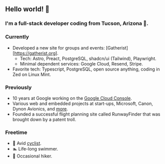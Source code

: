 ## Hello world! 👋

### I'm a full-stack developer coding from Tucson, Arizona 🌵.

### Currently

- Developed a new site for groups and events: [Gatherist][https://gatherist.org].
  - Tech: Astro, Preact, PostgreSQL, shadcn/ui (Tailwind), Playwright.
  - Minimal dependent services: Google Cloud, Resend, Stripe.
- Favorite tech: Typescript, PostgreSQL, open source anything, coding in Zed on Linux Mint.

### Previously

- 10 years at Google working on the [Google Cloud Console](https://console.cloud.google.com).
- Various web and embedded projects at start-ups, Microsoft, Canon, Dynon Avionics, and [more](https://www.linkedin.com/in/davidmparsons/).
- Founded a successful flight planning site called RunwayFinder that was brought down by a patent troll.

### Freetime

- 🚴 Avid [cyclist](https://www.strava.com/athletes/13009857).
- 🏊 Life-long swimmer.
- 🥾 Occasional hiker.
